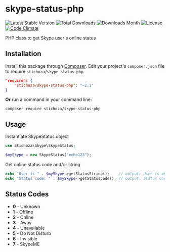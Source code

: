 skype-status-php
================

[![Latest Stable Version](https://img.shields.io/packagist/v/Stichoza/skype-status-php.svg)](https://packagist.org/packages/stichoza/skype-status-php) [![Total Downloads](https://img.shields.io/packagist/dt/Stichoza/skype-status-php.svg)](https://packagist.org/packages/stichoza/skype-status-php) [![Downloads Month](https://img.shields.io/packagist/dm/Stichoza/skype-status-php.svg)](https://packagist.org/packages/stichoza/skype-status-php) [![License](https://img.shields.io/packagist/l/Stichoza/skype-status-php.svg)](https://packagist.org/packages/stichoza/skype-status-php) [![Code Climate](https://img.shields.io/codeclimate/github/Stichoza/skype-status-php.svg)](https://codeclimate.com/github/Stichoza/skype-status-php)

PHP class to get Skype user's online status
## Installation

Install this package through [Composer](https://getcomposer.org/). Edit your project's `composer.json` file to require `stichoza/skype-status-php`.

```json
"require": {
    "stichoza/skype-status-php": "~2.1"
}
```

**Or** run a command in your command line:

```
composer require stichoza/skype-status-php
```

## Usage

Instantiate SkypeStatus object
```php
use Stichoza\Skype\SkypeStatus;

$mySkype = new SkypeStatus("echo123");
```
Get online status code and/or string
```php
echo "User is " . $mySkype->getStatusString();    // output: User is online
echo "Status code: " . $mySkype->getStatusCode(); // output: Status code: 2
```

## Status Codes

 - **0** - Unknown
 - **1** - Offline
 - **2** - Online
 - **3** - Away
 - **4** - Unavailable
 - **5** - Do Not Disturb
 - **6** - Invisible
 - **7** - SkypeME
